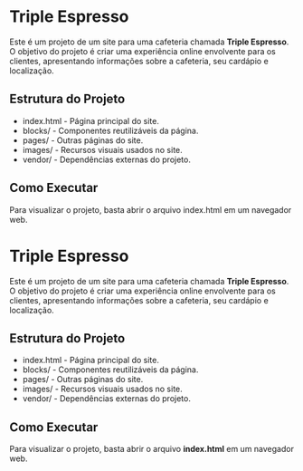 # Triple Espresso

Este é um projeto de um site para uma cafeteria chamada **Triple Espresso**. O objetivo do projeto é criar uma experiência online envolvente para os clientes, apresentando informações sobre a cafeteria, seu cardápio e localização.

## Estrutura do Projeto

- index.html - Página principal do site.
- blocks/ - Componentes reutilizáveis da página.
- pages/ - Outras páginas do site.
- images/ - Recursos visuais usados no site.
- vendor/ - Dependências externas do projeto.

## Como Executar

Para visualizar o projeto, basta abrir o arquivo index.html em um navegador web.

# Triple Espresso

Este é um projeto de um site para uma cafeteria chamada **Triple Espresso**. O objetivo do projeto é criar uma experiência online envolvente para os clientes, apresentando informações sobre a cafeteria, seu cardápio e localização.

## Estrutura do Projeto

- index.html - Página principal do site.
- blocks/ - Componentes reutilizáveis da página.
- pages/ - Outras páginas do site.
- images/ - Recursos visuais usados no site.
- vendor/ - Dependências externas do projeto.

## Como Executar

Para visualizar o projeto, basta abrir o arquivo **index.html** em um navegador web.
